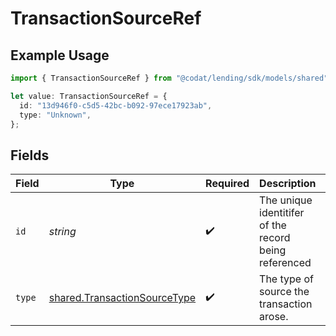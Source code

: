 # TransactionSourceRef

## Example Usage

```typescript
import { TransactionSourceRef } from "@codat/lending/sdk/models/shared";

let value: TransactionSourceRef = {
  id: "13d946f0-c5d5-42bc-b092-97ece17923ab",
  type: "Unknown",
};
```

## Fields

| Field                                                                               | Type                                                                                | Required                                                                            | Description                                                                         | Example                                                                             |
| ----------------------------------------------------------------------------------- | ----------------------------------------------------------------------------------- | ----------------------------------------------------------------------------------- | ----------------------------------------------------------------------------------- | ----------------------------------------------------------------------------------- |
| `id`                                                                                | *string*                                                                            | :heavy_check_mark:                                                                  | The unique identitifer of the record being referenced                               | 13d946f0-c5d5-42bc-b092-97ece17923ab                                                |
| `type`                                                                              | [shared.TransactionSourceType](../../../sdk/models/shared/transactionsourcetype.md) | :heavy_check_mark:                                                                  | The type of source the transaction arose.                                           |                                                                                     |